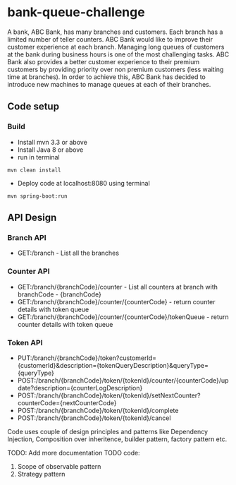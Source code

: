 # bank-queue-challenge
A bank, ABC Bank, has many branches and customers. Each branch has a limited number of teller counters. ABC Bank would like to improve their customer experience at each branch. Managing long queues of customers at the bank during business hours is one of the most challenging tasks. ABC Bank also provides a better customer experience to their premium customers by providing priority over non premium customers (less waiting time at branches). In order to achieve this, ABC Bank has decided to introduce new machines to manage queues at each of their branches.

## Code setup
### Build
* Install mvn 3.3 or above
* Install Java 8 or above
* run in terminal 
```
mvn clean install
```
* Deploy code at localhost:8080 using terminal
```
mvn spring-boot:run
```


## API Design
### Branch API
* GET:/branch - List all the branches

### Counter API
* GET:/branch/{branchCode}/counter - List all counters at branch with branchCode - {branchCode}
* GET:/branch/{branchCode}/counter/{counterCode} - return counter details with token queue
* GET:/branch/{branchCode}/counter/{counterCode}/tokenQueue - return counter details with token queue

### Token API
* PUT:/branch/{branchCode}/token?customerId={customerId}&description={tokenQueryDescription}&queryType={queryType}
* POST:/branch/{branchCode}/token/{tokenId}/counter/{counterCode}/update?description={counterLogDescription}
* POST:/branch/{branchCode}/token/{tokenId}/setNextCounter?counterCode={nextCounterCode}
* POST:/branch/{branchCode}/token/{tokenId}/complete
* POST:/branch/{branchCode}/token/{tokenId}/cancel

Code uses couple of design principles and patterns like Dependency Injection, Composition over inheritence, builder pattern, factory pattern etc.

TODO: Add more documentation
TODO code:
1) Scope of observable pattern
2) Strategy pattern
